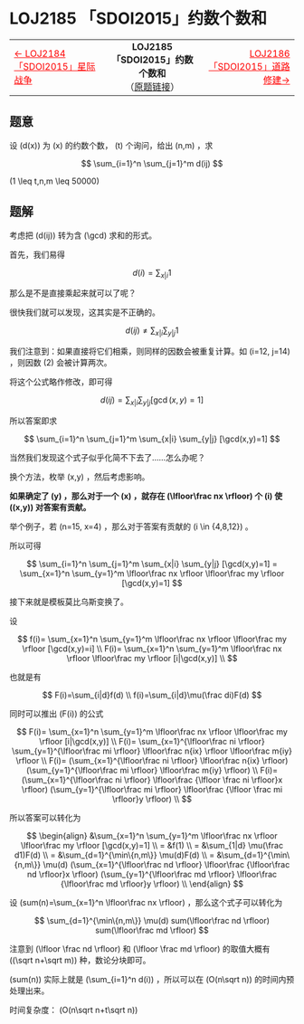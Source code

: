 # LOJ2185 「SDOI2015」约数个数和
<table width=100%>
<tr>
<td>
    <a href="/题解/LOJ2184 「SDOI2015」星际战争" style="color:#F00">←	LOJ2184 「SDOI2015」星际战争</a>
</td>
<td style="text-align:center">
    <b>LOJ2185 「SDOI2015」约数个数和</b><br />
    （<a href="https://loj.ac/problem/2185">原题链接</a>）
</td>
<td style="text-align:right">
    <a href="/题解/LOJ2186 「SDOI2015」道路修建" style="color:#F00">LOJ2186 「SDOI2015」道路修建→</a>
</td>
</tr>
</table>
<span style="float:right"></span>

## 题意
设 \(d(x)\) 为 \(x\) 的约数个数， \(t\) 个询问，给出 \(n,m\) ，求

$$
\sum_{i=1}^n \sum_{j=1}^m d(ij)
$$

\(1 \leq t,n,m \leq 50000\)

## 题解
考虑把 \(d(ij)\) 转为含 \(\gcd\) 求和的形式。

首先，我们易得

$$
d(i)=\sum_{x|i} 1
$$

那么是不是直接乘起来就可以了呢？

很快我们就可以发现，这其实是不正确的。

$$
d(ij) \neq \sum_{x|i} \sum_{y|j} 1
$$

我们注意到：如果直接将它们相乘，则同样的因数会被重复计算。如 \(i=12, j=14\) ，则因数 \(2\) 会被计算两次。

将这个公式略作修改，即可得

$$
d(ij)=\sum_{x|i} \sum_{y|j} [\gcd(x,y)=1]
$$

所以答案即求

$$
\sum_{i=1}^n \sum_{j=1}^m \sum_{x|i} \sum_{y|j} [\gcd(x,y)=1]
$$

当然我们发现这个式子似乎化简不下去了……怎么办呢？

换个方法，枚举 \(x,y\) ，然后考虑影响。

**如果确定了 \(y\) ，那么对于一个 \(x\) ，就存在 \(\lfloor\frac nx \rfloor\) 个 \(i\) 使 \((x,y)\) 对答案有贡献。**

举个例子，若 \(n=15, x=4\) ，那么对于答案有贡献的 \(i \in \{4,8,12\}\) 。

所以可得

$$
    \sum_{i=1}^n \sum_{j=1}^m \sum_{x|i} \sum_{y|j} [\gcd(x,y)=1]
  = \sum_{x=1}^n \sum_{y=1}^m \lfloor\frac nx \rfloor \lfloor\frac my \rfloor [\gcd(x,y)=1]
$$

接下来就是模板莫比乌斯变换了。

设

$$
f(i)=
\sum_{x=1}^n
    \sum_{y=1}^m
        \lfloor\frac nx \rfloor \lfloor\frac my \rfloor [\gcd(x,y)=i] \\
F(i)=
\sum_{x=1}^n
    \sum_{y=1}^m
        \lfloor\frac nx \rfloor \lfloor\frac my \rfloor [i|\gcd(x,y)] \\
$$

也就是有

$$
F(i)=\sum_{i|d}f(d) \\
f(i)=\sum_{i|d}\mu(\frac di)F(d)
$$

同时可以推出 \(F(i)\) 的公式

$$
F(i)=
\sum_{x=1}^n
    \sum_{y=1}^m
        \lfloor\frac nx \rfloor \lfloor\frac my \rfloor [i|\gcd(x,y)] \\
F(i)=
\sum_{x=1}^{\lfloor\frac ni \rfloor}
    \sum_{y=1}^{\lfloor\frac mi \rfloor}
        \lfloor\frac n{ix} \rfloor \lfloor\frac m{iy} \rfloor \\
F(i)=
(\sum_{x=1}^{\lfloor\frac ni \rfloor} \lfloor\frac n{ix} \rfloor)
(\sum_{y=1}^{\lfloor\frac mi \rfloor} \lfloor\frac m{iy} \rfloor) \\
F(i)=
(\sum_{x=1}^{\lfloor\frac ni \rfloor} \lfloor\frac {\lfloor \frac ni \rfloor}x \rfloor)
(\sum_{y=1}^{\lfloor\frac mi \rfloor} \lfloor\frac {\lfloor \frac mi \rfloor}y \rfloor) \\
$$

所以答案可以转化为

$$
\begin{align}
    &\sum_{x=1}^n \sum_{y=1}^m \lfloor\frac nx \rfloor \lfloor\frac my \rfloor [\gcd(x,y)=1] \\
  = &f(1) \\
  = &\sum_{1|d} \mu(\frac d1)F(d) \\
  = &\sum_{d=1}^{\min\{n,m\}} \mu(d)F(d) \\
  = &\sum_{d=1}^{\min\{n,m\}} \mu(d)
     (\sum_{x=1}^{\lfloor\frac nd \rfloor} \lfloor\frac {\lfloor\frac nd \rfloor}x \rfloor)
     (\sum_{y=1}^{\lfloor\frac md \rfloor} \lfloor\frac {\lfloor\frac md \rfloor}y \rfloor) \\
\end{align}
$$

设 \(sum(n)=\sum_{x=1}^n \lfloor\frac nx \rfloor\) ，那么这个式子可以转化为

$$
\sum_{d=1}^{\min\{n,m\}} \mu(d)
sum(\lfloor\frac nd \rfloor)
sum(\lfloor\frac md \rfloor)
$$

注意到 \(\lfloor \frac nd \rfloor\) 和 \(\lfloor \frac md \rfloor\) 的取值大概有 \((\sqrt n+\sqrt m)\) 种，数论分块即可。

\(sum(n)\) 实际上就是 \(\sum_{i=1}^n d(i)\) ，所以可以在 \(O(n\sqrt n)\) 的时间内预处理出来。

时间复杂度： \(O(n\sqrt n+t\sqrt n)\)
